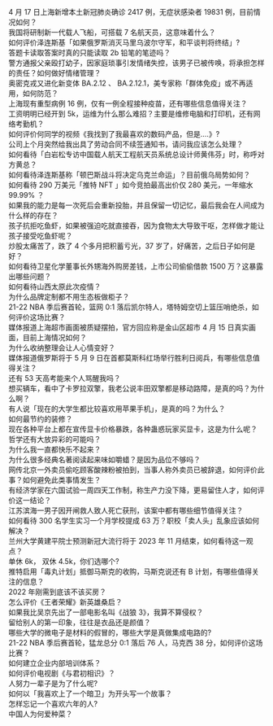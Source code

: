 4 月 17 日上海新增本土新冠肺炎确诊 2417 例，无症状感染者 19831 例，目前情况如何？  
我国将研制新一代载人飞船，可搭载 7 名航天员，这意味着什么？  
如何评价泽连斯基「如果俄罗斯消灭马里乌波尔守军，和平谈判将终结」?  
答题卡读取答案时真的只能读取 2b 铅笔的笔迹吗？  
警方通报父亲殴打幼子，因家庭琐事引发情绪失控，该男子已被传唤，将承担怎样的责任？如何做好情绪管理？  
奥密克戎又进化新变体 BA.2.12 、 BA.2.12.1，美专家称「群体免疫」或不再适用，如何防范？  
上海现有重型病例 16 例，仅有一例全程接种疫苗，还有哪些信息值得关注？  
工资明明已经开到 5k，运维为什么那么难招？主要是维修电脑和打印机，还有网络考勤机？  
如何评价何同学的视频《我找到了我最喜欢的数码产品，但是....》?  
公司上个月突然给我出具了劳动合同不续签通知书，请问我应该怎么处理？  
如何看待「白岩松专访中国载人航天工程航天员系统总设计师黄伟芬」时，称呼对方黄总？  
如何看待泽连斯基称「顿巴斯战斗将决定乌克兰命运」？目前俄乌局势如何？  
如何看待 290 万美元「推特 NFT 」如今竞拍最高出价仅 280 美元，一年缩水 99.99% ？  
如果我的能力是每一次死后会重新投胎，并且保留一切记忆，最后我会在人间成为什么样的存在？  
孩子抗拒吃鱼虾，如果被强迫吃就直接吞，因为食物太大导致干呕，怎样做才能让孩子接受吃鱼虾呢？  
炒股太痛苦了，跌了 4 个多月把积蓄亏光，37 岁了，好痛苦，之后日子如何是好？  
如何看待卫星化学董事长外甥海外购房差钱，上市公司偷偷借款 1500 万？这暴露出哪些问题？  
如何看待山西太原此次疫情？  
为什么品牌定制都不用生态板做柜子？  
21-22 NBA 季后赛首轮，篮网 0:1 落后凯尔特人，塔特姆空切上篮压哨绝杀，如何评价这场比赛？  
媒体报道上海超市画面被质疑摆拍，官方回应称是金山区超市 4 月 15 日真实画面，目前上海情况如何？  
为什么收纳整理会让人心情变好？  
媒体报道俄罗斯将于 5 月 9 日在首都莫斯科红场举行胜利日阅兵，有哪些信息值得关注？  
还有 53 天高考能来个人骂醒我吗？  
想买辆车，看中了卡罗拉双擎，我老公说丰田双擎都是移动路障，是真的吗？为什么啊？  
有人说「现在的大学生都比较喜欢用苹果手机」，是真的吗？为什么？  
如何最节约的装修？  
现在各种平台上都在宣传显卡价格暴跌，各种蛊惑玩家买显卡，这是为什么呢？  
哲学还有大放异彩的可能吗？  
为什么我一直都快乐不起来？  
为什么很多经典名著阅读起来味如嚼蜡？是因为品位不够吗？  
网传北京一外卖员偷吃顾客酸辣粉被拍到，当事人称外卖员已被辞退，如何评价此事？如何避免此类事情发生？  
有经济学家在六国试验一周四天工作制，称生产力没下降，更易留住人才，如何评价这一结论？  
江苏滨海一男子因开闸救人致人死亡获刑，该案中都有哪些细节值得关注？  
如何看待 300 名学生实习一个月学校提成 63 万？职校「卖人头」乱象应该如何解决？  
兰州大学黄建平院士预测新冠大流行将于 2023 年 11 月结束，如何看待这一观点？  
单休 6k， 双休 4.5k，你们选哪个?  
推特启用「毒丸计划」抵御马斯克的收购，马斯克说还有 B 计划，有哪些值得关注的信息？  
2022 年刚需到底该不该买房？  
怎么评价《王者荣耀》新英雄桑启？  
如果我比吴京先出了一部电影名叫《战狼 3》，我算不算侵权？  
留给别人的第一印象，往往是衣品还是颜值？  
哪些大学的微电子是材料的假冒的，哪些大学是真做集成电路的?  
21-22 NBA 季后赛首轮，猛龙总分 0:1 落后 76 人，马克西 38 分，如何评价这场比赛？  
如何建立企业内部培训体系？  
如何评价电视剧《与君初相识》？  
人努力一辈子是为了什么呢?  
如何以「我喜欢上了一个暗卫」为开头写一个故事？  
怎样忘记一个喜欢六年的人?  
中国人为何爱种菜？  
